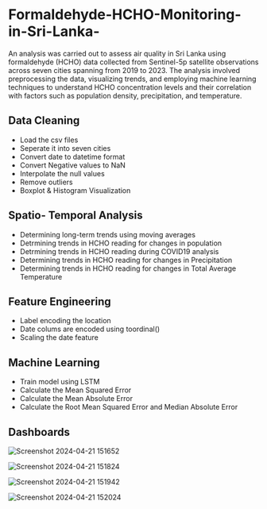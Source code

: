 # Formaldehyde-HCHO-Monitoring-in-Sri-Lanka-

An analysis was carried out to assess air quality in Sri Lanka using formaldehyde (HCHO) data collected from Sentinel-5p satellite observations across seven cities spanning from 2019 to 2023. The analysis involved preprocessing the data, visualizing trends, and employing machine learning techniques to understand HCHO concentration levels and their correlation with factors such as population density, precipitation, and temperature. 

## Data Cleaning
- Load the csv files
- Seperate it into seven cities
- Convert date to datetime format
- Convert Negative values to NaN
- Interpolate the null values
- Remove outliers
- Boxplot & Histogram Visualization

## Spatio- Temporal Analysis
- Determining long-term trends using moving averages
- Detrmining trends in HCHO reading for changes in population
- Detrmining trends in HCHO reading during COVID19 analysis
- Determining trends in HCHO reading for changes in Precipitation
- Determining trends in HCHO reading for changes in Total Average Temperature

## Feature Engineering
- Label encoding the location
- Date colums are encoded using toordinal()
- Scaling the date feature

## Machine Learning
- Train model using LSTM
- Calculate the Mean Squared Error
- Calculate the Mean Absolute Error
- Calculate the Root Mean Squared Error and Median Absolute Error

## Dashboards

![Screenshot 2024-04-21 151652](https://github.com/MadhunishaBala/Formaldehyde-HCHO-Monitoring-in-Sri-Lanka-/assets/127708789/2385e3a8-5db9-498d-8129-f7f5c1453642)


![Screenshot 2024-04-21 151824](https://github.com/MadhunishaBala/Formaldehyde-HCHO-Monitoring-in-Sri-Lanka-/assets/127708789/2d7ccc18-aefd-406a-9575-9148bdc4a574)


![Screenshot 2024-04-21 151942](https://github.com/MadhunishaBala/Formaldehyde-HCHO-Monitoring-in-Sri-Lanka-/assets/127708789/ca1abf40-4b0f-4659-ab69-f7f59a4cc06e)


![Screenshot 2024-04-21 152024](https://github.com/MadhunishaBala/Formaldehyde-HCHO-Monitoring-in-Sri-Lanka-/assets/127708789/657a1e82-4c4d-483c-ba14-49dea5a4d214)



